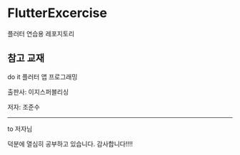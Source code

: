 # FlutterExcercise
플러터 연습용 레포지토리

## 참고 교재

do it 플러터 앱 프로그래밍

출판사: 이지스퍼블리싱

저자: 조준수

-----------------------------------------

to 저자님

덕분에 열심히 공부하고 있습니다. 감사합니다!!!!
